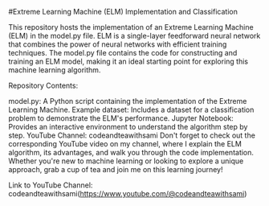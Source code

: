 #Extreme Learning Machine (ELM) Implementation and Classification

This repository hosts the implementation of an Extreme Learning Machine (ELM) in the model.py file. ELM is a single-layer feedforward neural network that combines the power of neural networks with efficient training techniques. The model.py file contains the code for constructing and training an ELM model, making it an ideal starting point for exploring this machine learning algorithm.

Repository Contents:

model.py: A Python script containing the implementation of the Extreme Learning Machine.
Example dataset: Includes a dataset for a classification problem to demonstrate the ELM's performance.
Jupyter Notebook: Provides an interactive environment to understand the algorithm step by step.
YouTube Channel: codeandteawithsami
Don't forget to check out the corresponding YouTube video on my channel, where I explain the ELM algorithm, its advantages, and walk you through the code implementation. Whether you're new to machine learning or looking to explore a unique approach, grab a cup of tea and join me on this learning journey!

Link to YouTube Channel: codeandteawithsami(https://www.youtube.com/@codeandteawithsami)

